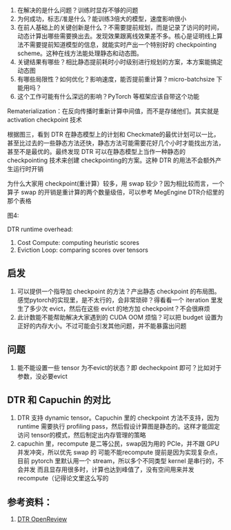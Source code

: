 1. 在解决的是什么问题？训练时显存不够的问题
2. 为何成功，标志/准是什么？能训练3倍大的模型，速度影响很小
3. 在前人基础上的关键创新是什么？不需要提前规划，而是记录了访问的时间，动态计算出哪些需要换出去。发现效果跟离线效果差不多。核心是证明线上算法不需要提前知道模型的信息，就能实时产出一个特别好的 checkpointing scheme。这种在线方法能处理静态和动态图。
4. 关键结果有哪些？相比静态提前耗时小时级别进行规划的方案，本方案能搞定动态图
5. 有哪些局限性？如何优化？影响速度，能否提前重计算？micro-batchsize 下能用吗？
6. 这个工作可能有什么深远的影响？PyTorch 等框架应该自带这个功能

Rematerialization：在反向传播时重新计算中间值，而不是存储他们。其实就是 activation checkpoint 技术

根据图三，看到 DTR 在静态模型上的计划和 Checkmate的最优计划可以一比，甚至比过去的一些静态方法还快，静态方法可能需要花好几个小时才能找出方法，甚至不是最优的。最终发现 DTR 可以在静态模型上当作一种静态的 checkpointing 技术来创建 checkpointing的方案。这种 DTR 的用法不会额外产生运行时开销

为什么大家用 checkpoint(重计算）较多，用 swap 较少？因为相比较而言，一个算子 swap 的开销是重计算的两个数量级倍，可以参考 MegEngine DTR介绍里的那个表格

 图4: 
 
 DTR runtime overhead: 

1. Cost Compute: computing heuristic scores
2. Eviction Loop: comparing scores over tensors


## 启发
1. 可以提供一个指导加 checkpoint 的方法？产出静态 checkpoint 的布局图。感觉pytorch的实现里，是不太行的，会非常琐碎？得看看一个 iteration 里发生了多少次 evict，然后在这些 evict 的地方加 checkpoint？不会很麻烦
2. 此计数能不能帮助解决大家遇到的 CUDA OOM 烦恼？可以把 budget 设置为正好的内存大小。不过可能会引发其他问题，并不能暴露出问题 

## 问题
1. 能不能设置一些 tensor 为不evict的状态？即 decheckpoint 即可？比如对于参数，没必要evict

## DTR 和 Capuchin 的对比
1. DTR 支持 dynamic tensor。Capuchin 里的 checkpoint 方法不支持，因为runtime 需要执行 profiling pass，然后假设计算图是静态的。这样才能固定访问 tensor的模式，然后制定出内存管理的策略
2. capuchin 里，recompute 是二等公民，swap因为用的 PCIe，并不跟 GPU 并发冲突，所以优先 swap 的
可能不能recompute 提前是因为实现复杂点，目前  pytorch 里默认用一个 stream，所以多个不同类型 kernel 是串行的，不会并发
而且显存用很多时，计算也达到峰值了，没有空间用来并发 recompute（记得论文里这么写的

## 参考资料：
1. [DTR OpenReview](https://openreview.net/forum?id=Vfs_2RnOD0H)
